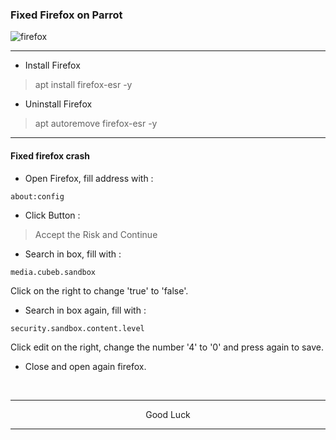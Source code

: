 ### Fixed Firefox on Parrot
![firefox](https://github.com/wahasa/Project/assets/69626847/1a6adff8-986b-4d10-bf7a-33cc64aae616)

---
* Install Firefox
> apt install firefox-esr -y

* Uninstall Firefox
> apt autoremove firefox-esr -y

---
#### Fixed firefox crash

* Open Firefox, fill address with :
```
about:config
```

* Click Button :
> Accept the Risk and Continue

* Search in box, fill with :
```
media.cubeb.sandbox
```

Click on the right to change 'true' to 'false'.

* Search in box again, fill with :
```
security.sandbox.content.level
```

Click edit on the right, change the number '4' to '0' and press again to save.

* Close and open again firefox.
</br>

---
<p align="center">Good Luck</p>

---
